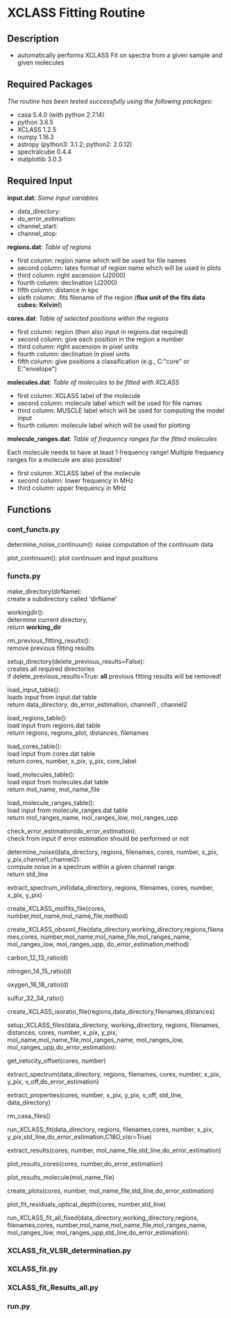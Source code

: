 # XCLASS Fitting Routine

## Description
- automatically performs XCLASS Fit on spectra from a given sample and given molecules


## Required Packages
*The routine has been tested successfully using the following packages:*

- casa 5.4.0 (with python 2.7.14)
- python 3.6.5
- XCLASS 1.2.5
- numpy 1.16.3
- astropy (python3: 3.1.2; python2: 2.0.12)
- spectralcube 0.4.4
- matplotlib 3.0.3


## Required Input
**input.dat**:
*Some input variables*
- data_directory: 
- do_error_estimation:
- channel_start:
- channel_stop:

**regions.dat**:
*Table of regions*
- first column: region name which will be used for file names
- second column: latex format of region name which will be used in plots
- third column: right ascension (J2000)
- fourth column: declination (J2000)
- fifth column: distance in kpc
- sixth column: .fits filename of the region (**flux unit of the fits data cubes: Kelvin!**)

**cores.dat**:
*Table of selected positions within the regions*
- first column: region (then also input in regions.dat required)
- second column: give each position in the region a number
- third column: right ascension in pixel units
- fourth column: declination in pixel units
- fifth column: give positions a classification (e.g., C:"core" or E:"envelope")

**molecules.dat**:
*Table of molecules to be fitted with XCLASS*
- first column: XCLASS label of the molecule
- second column: molecule label which will be used for file names
- third column: MUSCLE label which will be used for computing the model input
- fourth column: molecule label which will be used for plotting

**molecule_ranges.dat**:
*Table of frequency ranges for the fitted molecules*

Each molecule needs to have at least 1 frequency range!
Multiple frequency ranges for a molecule are also possible!

- first column: XCLASS label of the molecule
- second column: lower frequency in MHz
- third column: upper frequency in MHz

## Functions

### cont_functs.py

determine_noise_continuum(): noise computation of the continuum data

plot_continuum(): plot continuum and input positions

### functs.py

make_directory(dirName):  
create a subdirectory called 'dirName'

workingdir():  
determine current directory,  
return **working_dir**  

rm_previous_fitting_results():  
remove previous fitting results  

setup_directory(delete_previous_results=False):  
creates all required directories  
if delete_previous_results=True: **all** previous fitting results will be removed!  

load_input_table():  
loads input from input.dat table  
return data_directory, do_error_estimation, channel1 , channel2  

load_regions_table():  
load input from regions.dat table  
return regions, regions_plot, distances, filenames  

load_cores_table():  
load input from cores.dat table  
return cores, number, x_pix, y_pix, core_label  

load_molecules_table():  
load input from molecules.dat table  
return mol_name, mol_name_file  

load_molecule_ranges_table():  
load input from molecule_ranges.dat table  
return mol_ranges_name, mol_ranges_low, mol_ranges_upp  

check_error_estimation(do_error_estimation):  
check from input if error estimation should be performed or not  

determine_noise(data_directory, regions, filenames, cores, number, x_pix, y_pix,channel1,channel2):  
compute noise in a spectrum within a given channel range  
return std_line  

extract_spectrum_init(data_directory, regions, filenames, cores, number, x_pix, y_pix)  

create_XCLASS_molfits_file(cores, number,mol_name,mol_name_file,method)  

create_XCLASS_obsxml_file(data_directory,working_directory,regions,filenames,cores, number,mol_name,mol_name_file,mol_ranges_name, mol_ranges_low, mol_ranges_upp, do_error_estimation,method)  

carbon_12_13_ratio(d)  

nitrogen_14_15_ratio(d)  

oxygen_16_18_ratio(d)  

sulfur_32_34_ratio()  

create_XCLASS_isoratio_file(regions,data_directory,filenames,distances)  

setup_XCLASS_files(data_directory, working_directory, regions, filenames, distances, cores, number, x_pix, y_pix, mol_name,mol_name_file,mol_ranges_name, mol_ranges_low, mol_ranges_upp,do_error_estimation):  
	
get_velocity_offset(cores, number)  

extract_spectrum(data_directory, regions, filenames, cores, number, x_pix, y_pix, v_off,do_error_estimation)  

extract_properties(cores, number, x_pix, y_pix, v_off, std_line, data_directory)  

rm_casa_files()  

run_XCLASS_fit(data_directory, regions, filenames,cores, number, x_pix, y_pix,std_line,do_error_estimation,C18O_vlsr=True)  

extract_results(cores, number, mol_name_file,std_line,do_error_estimation)  

plot_results_cores(cores, number,do_error_estimation)  

plot_results_molecule(mol_name_file)  

create_plots(cores, number, mol_name_file,std_line,do_error_estimation)  

plot_fit_residuals_optical_depth(cores, number,std_line)  

run_XCLASS_fit_all_fixed(data_directory,working_directory,regions, filenames,cores, number,mol_name,mol_name_file,mol_ranges_name, mol_ranges_low, mol_ranges_upp,std_line,do_error_estimation):  
	
### XCLASS_fit_VLSR_determination.py

### XCLASS_fit.py

### XCLASS_fit_Results_all.py

### run.py
